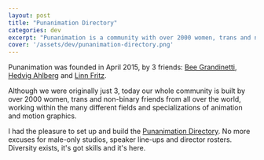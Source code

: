 ```yaml
---
layout: post
title: "Punanimation Directory"
categories: dev
excerpt: "Punanimation is a community with over 2000 women, trans and non-binary friends from all over the world, working within the many different fields and specializations of animation and motion graphics."
cover: '/assets/dev/punanimation-directory.png'
---
```


Punanimation was founded in April 2015, by 3 friends: [Bee Grandinetti](https://www.beegrandinetti.com/), [Hedvig Ahlberg](https://vimeo.com/hedvigahlberg) and [Linn Fritz](http://www.linnfritz.com/).

Although we were originally just 3, today our whole community is built by over 2000 women, trans and non-binary friends from all over the world, working within the many different fields and specializations of animation and motion graphics.

I had the pleasure to set up and build the [Punanimation Directory](http://punanimation.com). No more excuses for male-only studios, speaker line-ups and director rosters. Diversity exists, it's got skills and it's here.
